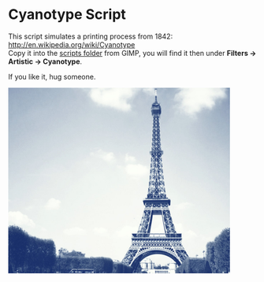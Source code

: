 # Cyanotype Script

This script simulates a printing process from 1842:  
http://en.wikipedia.org/wiki/Cyanotype  
Copy it into the [scripts folder](https://docs.gimp.org/2.10/en/install-script-fu.html) from GIMP, you will find it then under **Filters → Artistic → Cyanotype**.

If you like it, hug someone.

<img alt="cc-by-sa http://picasaweb.google.com/lh/photo/U4BRF5eub1-V2vbS_xXVEw" src="cyanotype.jpg" width="450">
